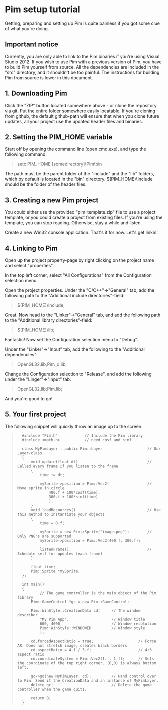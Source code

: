 Pim setup tutorial
==================

Getting, preparing and setting up Pim is quite painless if you got some clue of what you're doing.


## Important notice ##
 
Currently, you are only able to link to the Pim binaries if you're using Visual
Studio 2012. If you wish to use Pim with a previous version of Pim, you have to
build Pim yourself from source. All the dependencies are included in the "src"
directory, and it shouldn't be too painful. The instructions for building Pim
from source is lower in this document.


## 1. Downloading Pim ##

Click the "ZIP" button located somewhere above - or clone the repository via git. 
Put the entire folder somewhere easily locatable. If you're cloning from github, 
the default github-path will ensure that when you clone future updates, all your
project use the updated header files and binaries.


## 2. Setting the PIM_HOME variable ##

Start off by opening the command line (open cmd.exe), and type the following command:
>setx PIM_HOME  [somedirectory]\Pim\bin

The path must be the parent folder of the "include" and the "lib" folders, which by default
is located in the "bin" directory. $(PIM_HOME)\include should be the folder of the header files.


## 3. Creating a new Pim project ##

You could either use the provided "pim_template.zip" file to use a project template, or you
could create a project from existing files. If you're using the template, you can stop reading.
Otherwise, stay a while and listen.

Create a new Win32 console application. That's it for now. Let's get linkin'.


## 4. Linking to Pim ##

Open up the project property-page by right clicking on the project name and select "properties".

In the top left corner, select "All Configurations" from the Configuration selection menu.

Open the project properties. Under the "C/C++"->"General" tab, add the following path
to the "Additional include directories"-field:

>$(PIM_HOME)\include;

Great. Now head to the "Linker"->"General" tab, and add the following path to the
"Additional library directories"-field:

>$(PIM_HOME)\lib;

Fantastic! Now set the Configuration selection menu to "Debug". 

Under the "Linker"->"Input" tab, add the following to the "Additional
dependencies":

>OpenGL32.lib;Pim_d.lib;

Change the Configuration selection to "Release", and add the following under the 
"Linger"->"Input" tab:

>OpenGL32.lib;Pim.lib;

And you're good to go!


## 5. Your first project ##

The following snippet will quickly throw an image up to the screen:

>		#include "Pim.h"			// Include the Pim library  
>		#include <math.h>			// need cosf and sinf
>
>		class MyPimLayer : public Pim::Layer 					// Our Layer-class
>		{
>			void update(float dt)								// Called every frame if you listen to the frame
>			{
>				time += dt;
>
>				mySprite->position = Pim::Vec2( 				// Move sprite in circle
>					400.f + 100*cosf(time),
>					300.f + 100*sinf(time)
>					);
>			}
>			void loadResources()								// Use this method to instantiate your objects
>			{
>				time = 0.f;
>		
>				mySprite = new Pim::Sprite("image.png");		// Only PNG's are supported
>				mySprite->position = Pim::Vec2(400.f, 300.f);
>		
>				listenFrame();									// Schedule self for updates (each frame)
>			}
>		
>			float time;
>			Pim::Sprite *mySprite;
>		};
>		
>		int main()
>		{
>				// The game controller is the main object of the Pim library
>			Pim::GameControl *gc = new Pim::GameControl;	
>				
>			Pim::WinStyle::CreationData cd(		// The window describer
>				"My Pim App", 					// Window title
>				600, 4000, 						// Window resolution
>				Pim::WinStyle::WINDOWED 		// Window style
>				);
>		
>			cd.forcedAspectRatio = true;					// Force AR. Does not stretch image, creates black borders
>			cd.aspectRatio = 4.f / 3.f;						// 4:3 aspect ratio
>			cd.coordinateSystem = Pim::Vec2(1.f, 1.f);		// Sets the coordinate of the top right corner. (0,0) is always bottom left.
>		
>			gc->go(new MyPimLayer, cd);			// Hand control over to Pim. Send it the CreationData and an instance of MyPimLayer.
>			delete gc;							// Delete the game controller when the game quits.
>		
>			return 0;
>		}